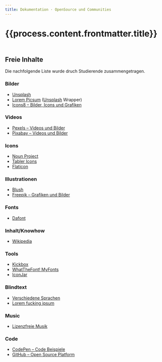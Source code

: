 ```yaml
---
title: Dokumentation · OpenSource und Communities
---
```



<header>

# {{process.content.frontmatter.title}}


</header>


## Freie Inhalte
Die nachfolgende Liste wurde druch Studierende zusammengetragen.



### Bilder
* [Unsplash](https://unsplash.com/)
* [Lorem Picsum](https://picsum.photos/) ([Unsplash](http://unsplash.com) Wrapper)
* [Icons8 – Bilder, Icons und Grafiken](https://icons8.com/)

### Videos
* [Pexels – Videos und Bilder](https://www.pexels.com/de-de/)
* [Pixabay – Videos und Bilder](https://pixabay.com/de/videos/)

### Icons
* [Noun Project](https://thenounproject.com/)
* [Tabler Icons](https://tablericons.com/)
* [Flaticon](https://www.flaticon.com/)

### Illustrationen
* [Blush](https://blush.design/)
* [Freepik – Grafiken und Bilder](https://de.freepik.com/)

### Fonts
* [Dafont](https://www.dafont.com)

### Inhalt/Knowhow
* [Wikipedia](https://de.wikipedia.org/)

### Tools
* [Kickbox](https://home.getkickbox.com/)
* [WhatTheFont! MyFonts](https://www.myfonts.com/WhatTheFont/)
* [IconJar](https://geticonjar.com/)

### Blindtext
* [Verschiedene Sprachen](https://www.blindtextgenerator.com/)
* [Lorem fucking ipsum](http://loremfuckingipsum.com/)

### Music
* [Lizenzfreie Musik](https://www.bensound.com/royalty-free-music)

### Code
* [CodePen – Code Beispiele](https://codepen.io/)
* [GitHub – Open Source Platform](https://github.com/)
